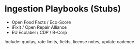 # Ingestion Playbooks (Stubs)

- Open Food Facts / Eco-Score
- iFixit / Open Repair Alliance
- EU Ecolabel / CDP / B-Corp

Include: quotas, rate limits, fields, license notes, update cadence.

